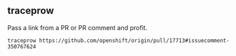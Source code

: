 ## traceprow

Pass a link from a PR or PR comment and profit.

```console
traceprow https://github.com/openshift/origin/pull/17713#issuecomment-350767624
```